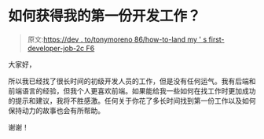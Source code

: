 # 如何获得我的第一份开发工作？

> 原文:[https://dev . to/tonymoreno 86/how-to-land my ' s first-developer-job-2c F6](https://dev.to/tonymoreno86/how-to-land-my-first-developer-job-2cf6)

大家好，

所以我已经找了很长时间的初级开发人员的工作，但是没有任何运气。我有后端和前端语言的经验，但我个人更喜欢前端。如果能给我一些如何在找工作时更加成功的提示和建议，我将不胜感激。任何关于你花了多长时间找到第一份工作以及如何保持动力的故事也会有所帮助。

谢谢！